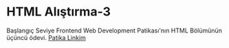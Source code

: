 # HTML Alıştırma-3
Başlangıç Seviye Frontend Web Development Patikası'nın HTML Bölümünün üçüncü ödevi.
[Patika Linkim](https://app.patika.dev/yilmazaladagli)